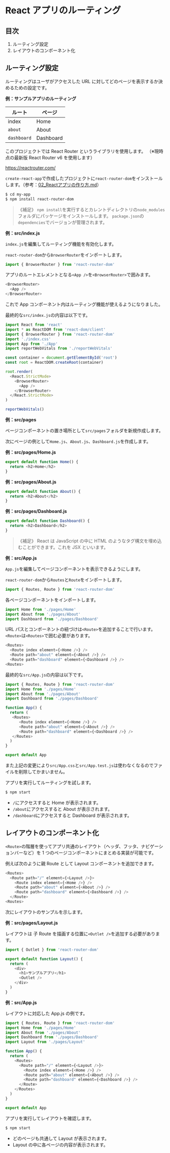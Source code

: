 # React アプリのルーティング

## 目次

1. ルーティング設定
1. レイアウトのコンポーネント化

## ルーティング設定

ルーティングはユーザがアクセスした URL に対してどのページを表示するか決めるための設定です。

**例：サンプルアプリのルーティング**

| ルート      | ページ    |
| ----------- | --------- |
| index       | Home      |
| `about`     | About     |
| `dashboard` | Dashboard |

このプロジェクトでは React Router というライブラリを使用します。
（※現時点の最新版 React Router v6 を使用します）

https://reactrouter.com/

`create-react-app`で作成したプロジェクトに`react-router-dom`をインストールします。（参考：[02_Reactアプリの作り方.md](./02_Reactアプリの作り方.md)）

```sh
$ cd my-app
$ npm install react-router-dom
```

> 《補足》
> `npm install`を実行するとカレントディレクトリの`node_modules`フォルダにパッケージをインストールします。
> `package.json`の`dependencies`でバージョンが管理されます。

**例：src/index.js**

`index.js`を編集してルーティング機能を有効化します。

`react-router-dom`から`BrowserRouter`をインポートします。

```js
import { BrowserRouter } from 'react-router-dom'
```

アプリのルートエレメントとなる`<App />`を`<BrowserRouter>`で囲みます。

```js
<BrowserRouter>
  <App />
</BrowserRouter>
```

これで App コンポーネント内はルーティング機能が使えるようになりました。

最終的な`src/index.js`の内容は以下です。

```js
import React from 'react'
import * as ReactDOM from 'react-dom/client'
import { BrowserRouter } from 'react-router-dom'
import './index.css'
import App from './App'
import reportWebVitals from './reportWebVitals'

const container = document.getElementById('root')
const root = ReactDOM.createRoot(container)

root.render(
  <React.StrictMode>
    <BrowserRouter>
      <App />
    </BrowserRouter>
  </React.StrictMode>
)

reportWebVitals()
```

**例：src/pages**

ページコンポーネントの置き場所として`src/pages`フォルダを新規作成します。

次にページの例として`Home.js`、`About.js`、`Dashboard.js`を作成します。

**例：src/pages/Home.js**

```js
export default function Home() {
  return <h2>Home</h2>
}
```

**例：src/pages/About.js**

```js
export default function About() {
  return <h2>About</h2>
}
```

**例：src/pages/Dashboard.js**

```js
export default function Dashboard() {
  return <h2>Dashboard</h2>
}
```

> 《補足》
> React は JavaScript の中に HTML のようなタグ構文を埋め込むことができます。これを JSX といいます。

**例：src/App.js**

`App.js`を編集してページコンポーネントを表示できるようにします。

`react-router-dom`から`Routes`と`Route`をインポートします。

```js
import { Routes, Route } from 'react-router-dom'
```

各ページコンポーネントをインポートします。

```js
import Home from './pages/Home'
import About from './pages/About'
import Dashboard from './pages/Dashboard'
```

URL パスとコンポーネントの紐づけは`<Route>`を追加することで行います。
`<Route>`は`<Routes>`で囲む必要があります。

```js
<Routes>
  <Route index element={<Home />} />
  <Route path="about" element={<About />} />
  <Route path="dashboard" element={<Dashboard />} />
<Routes>
```

最終的な`src/App.js`の内容は以下です。

```js
import { Routes, Route } from 'react-router-dom'
import Home from './pages/Home'
import About from './pages/About'
import Dashboard from './pages/Dashboard'

function App() {
  return (
   <Routes>
      <Route index element={<Home />} />
      <Route path="about" element={<About />} />
      <Route path="dashboard" element={<Dashboard />} />
   </Routes>
  )
}

export default App
```

また上記の変更により`src/App.css`と`src/App.test.js`は使わなくなるのでファイルを削除してかまいません。

アプリを実行してルーティングを試します。

```sh
$ npm start
```

- `/`にアクセスすると Home が表示されます。
- `/about`にアクセスすると About が表示されます。
- `/dashboard`にアクセスすると Dashboard が表示されます。

## レイアウトのコンポーネント化

`<Route>`の階層を使ってアプリ共通のレイアウト（ヘッダ、フッタ、ナビゲーションバーなど）を 1 つのページコンポーネントにまとめる実装が可能です。

例えば次のように親 Route として Layout コンポーネントを追加できます。

```js
<Routes>
  <Route path="/" element={<Layout />}>
    <Route index element={<Home />} />
    <Route path="about" element={<About />} />
    <Route path="dashboard" element={<Dashboard />} />
  </Route>
<Routes>
```

次にレイアウトのサンプルを示します。

**例：src/pages/Layout.js**

レイアウトは 子 Route を描画する位置に`<Outlet />`を追加する必要があります。

```js
import { Outlet } from 'react-router-dom'

export default function Layout() {
  return (
    <div>
      <h1>サンプルアプリ</h1>
      <Outlet />
    </div>
  )
}
```

**例：src/App.js**

レイアウトに対応した App.js の例です。

```js
import { Routes, Route } from 'react-router-dom'
import Home from './pages/Home'
import About from './pages/About'
import Dashboard from './pages/Dashboard'
import Layout from './pages/Layout'

function App() {
  return (
    <Routes>
      <Route path="/" element={<Layout />}>
        <Route index element={<Home />} />
        <Route path="about" element={<About />} />
        <Route path="dashboard" element={<Dashboard />} />
      </Route>
    </Routes>
  )
}

export default App
```

アプリを実行してレイアウトを確認します。

```sh
$ npm start
```

- どのページも共通して Layout が表示されます。
- Layout の中に各ページの内容が表示されます。

